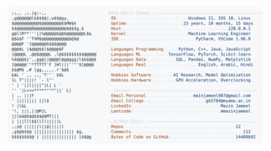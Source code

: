 <picture>
  <source srcset="https://raw.githubusercontent.com/mmazinjameel/mmazinjameel/main/dark_mode.svg?v=1758391936" media="(prefers-color-scheme: dark)">
  <img src="https://raw.githubusercontent.com/mmazinjameel/mmazinjameel/main/light_mode.svg?v=1758391936">
</picture>
